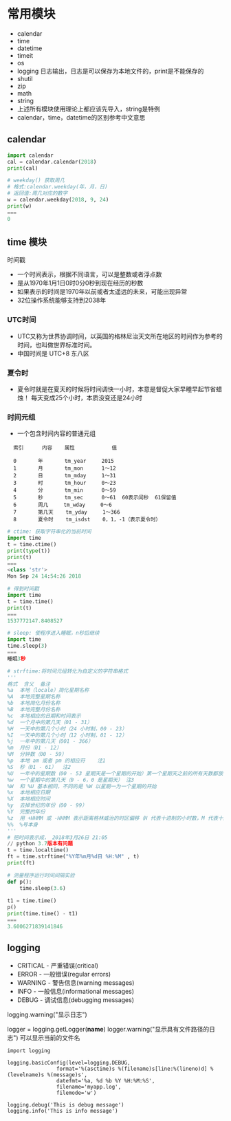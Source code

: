 # 常用模块
  - calendar
  - time
  - datetime
  - timeit
  - os
  - logging 日志输出，日志是可以保存为本地文件的，print是不能保存的
  - shutil
  - zip
  - math
  - string
  - 上述所有模块使用理论上都应该先导入，string是特例
  - calendar，time，datetime的区别参考中文意思
  
  
## calendar
```python
import calendar
cal = calendar.calendar(2018)
print(cal)
```
```python
# weekday() 获取周几
# 格式:calendar.weekday(年，月，日)
# 返回值:周几对应的数字
w = calendar.weekday(2018, 9, 24)
print(w)
===
0
```

## time 模块
时间戳
  - 一个时间表示，根据不同语言，可以是整数或者浮点数
  - 是从1970年1月1日0时0分0秒到现在经历的秒数
  - 如果表示的时间是1970年以前或者太遥远的未来，可能出现异常
  - 32位操作系统能够支持到2038年

### UTC时间
  - UTC又称为世界协调时间，以英国的格林尼治天文所在地区的时间作为参考的时间，也叫做世界标准时间。
  - 中国时间是 UTC+8 东八区
  
### 夏令时
  - 夏令时就是在夏天的时候将时间调快一小时，本意是督促大家早睡早起节省蜡烛！ 每天变成25个小时，本质没变还是24小时
    
### 时间元组 
  - 一个包含时间内容的普通元组
```
  索引      内容    属性            值

  0       年       tm_year     2015
  1       月       tm_mon      1～12
  2       日       tm_mday     1～31
  3       时       tm_hour     0～23
  4       分       tm_min      0～59
  5       秒       tm_sec      0～61  60表示闰秒  61保留值
  6       周几     tm_wday     0～6
  7       第几天    tm_yday     1～366
  8       夏令时    tm_isdst    0，1，-1（表示夏令时）
```
```python
# ctime: 获取字符串化的当前时间
import time
t = time.ctime()
print(type(t))
print(t)
===
<class 'str'>
Mon Sep 24 14:54:26 2018
```
```python
# 得到时间戳
import time
t = time.time()
print(t)
===
1537772147.8408527
```
```python
# sleep: 使程序进入睡眠，n秒后继续
import time
time.sleep(3)
===
睡眠3秒
```
```python
# strftime:将时间元组转化为自定义的字符串格式
'''
格式  含义  备注
%a  本地（locale）简化星期名称    
%A  本地完整星期名称    
%b  本地简化月份名称    
%B  本地完整月份名称    
%c  本地相应的日期和时间表示    
%d  一个月中的第几天（01 - 31）   
%H  一天中的第几个小时（24 小时制，00 - 23）   
%I  一天中的第几个小时（12 小时制，01 - 12）   
%j  一年中的第几天（001 - 366）  
%m  月份（01 - 12） 
%M  分钟数（00 - 59）    
%p  本地 am 或者 pm 的相应符    注1
%S  秒（01 - 61）  注2
%U  一年中的星期数（00 - 53 星期天是一个星期的开始）第一个星期天之前的所有天数都放在第 0 周   注3
%w  一个星期中的第几天（0 - 6，0 是星期天） 注3
%W  和 %U 基本相同，不同的是 %W 以星期一为一个星期的开始  
%x  本地相应日期  
%X  本地相应时间  
%y  去掉世纪的年份（00 - 99）    
%Y  完整的年份   
%z  用 +HHMM 或 -HHMM 表示距离格林威治的时区偏移（H 代表十进制的小时数，M 代表十进制的分钟数）      
%%  %号本身
'''
# 把时间表示成， 2018年3月26日 21:05
// python 3.7版本有问题
t = time.localtime()
ft = time.strftime("%Y年%m月%d日 %H:%M" , t)
print(ft)
```
```python
# 测量程序运行时间间隔实验
def p():
    time.sleep(3.6)
    
t1 = time.time()
p()
print(time.time() - t1)
===
3.6006271839141846
```

## logging
- CRITICAL - 严重错误(critical)
- ERROR - 一般错误(regular errors)
- WARNING - 警告信息(warning messages)
- INFO - 一般信息(informational messages)
- DEBUG - 调试信息(debugging messages)

logging.warning("显示日志") 

logger = logging.getLogger(__name__)
logger.warning("显示具有文件路径的日志")  可以显示当前的文件名


```
import logging

logging.basicConfig(level=logging.DEBUG,
                format='%(asctime)s %(filename)s[line:%(lineno)d] %(levelname)s %(message)s',
                datefmt='%a, %d %b %Y %H:%M:%S',
                filename='myapp.log',
                filemode='w')
    
logging.debug('This is debug message')
logging.info('This is info message')
```